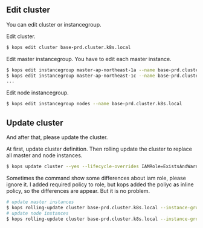 
## Edit cluster

You can edit cluster or instancegroup.

Edit cluster.

```bash
$ kops edit cluster base-prd.cluster.k8s.local
```

Edit master instancegroup. You have to edit each master instance.

```bash
$ kops edit instancegroup master-ap-northeast-1a --name base-prd.cluster.k8s.local
$ kops edit instancegroup master-ap-northeast-1c --name base-prd.cluster.k8s.local
...
```
Edit node instancegroup.


```bash
$ kops edit instancegroup nodes --name base-prd.cluster.k8s.local
```

## Update cluster
And after that, please update the cluster.

At first, update cluster definition.
Then rolling update the cluster to replace all master and node instances.

```bash
$ kops update cluster --yes --lifecycle-overrides IAMRole=ExistsAndWarnIfChanges,IAMRolePolicy=ExistsAndWarnIfChanges,IAMInstanceProfileRole=ExistsAndWarnIfChanges
```

Sometimes the command show some differences about iam role, please ignore it. I added required policy to role, but kops added the poliyc as inline policy, so the differences are appear. But it is no problem.

```bash
# update master instances
$ kops rolling-update cluster base-prd.cluster.k8s.local --instance-group-roles=Node --force --yes
# update node instances
$ kops rolling-update cluster base-prd.cluster.k8s.local --instance-group-roles=Node --force --yes
```
